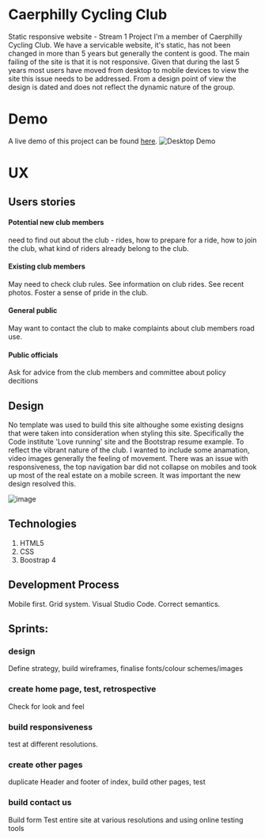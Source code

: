 # Caerphilly Cycling Club
Static responsive website - Stream 1 Project
I'm a member of Caerphilly Cycling Club. We have a servicable website, it's static, has not been changed in more than 5 years but generally the content is good. The main failing of the site is that it is not responsive. Given that during the last 5 years most users have moved from desktop to mobile devices to view the site this issue needs to be addressed.
From a design point of view the design is dated and does not reflect the dynamic nature of the group.
 
# Demo
A live demo of this project can be found [here](https://ictwise.github.io/caerhilly-cycling-club/). 
![Desktop Demo](https://www.caerphillycc.co.uk/wp-content/uploads/2021/05/CCC-Castle-Path-1010x300.jpg "Desktop Demo")
# UX
## Users stories
#### Potential new club members
need to find out about the club - rides, how to prepare for a ride, how to join the club, what kind of riders already belong to the club.
#### Existing club members
May need to check club rules. See information on club rides. See recent photos. Foster a sense of pride in the club.
#### General public 
May want to contact the club to make complaints about club members road use.
#### Public officials
Ask for advice from the club members and committee about policy decitions

## Design
No template was used to build this site althoughe some existing designs that were taken into consideration when styling this site. Specifically the Code institute 'Love running' site and the Bootstrap resume example. To reflect the vibrant nature of the club. I wanted to include some anamation, video images generally the feeling of movement. There was an issue with responsiveness, the top navigation bar did not collapse on mobiles and took up most of the real estate on a mobile screen. It was important the new design resolved this.

![image](https://user-images.githubusercontent.com/57628753/146191222-f71e8819-320d-4c06-a901-f10eb82550e3.png)


## Technologies 
1. HTML5
2. CSS
3. Boostrap 4

## Development Process 


Mobile first. Grid system. Visual Studio Code. Correct semantics.


## Sprints:
### design 
Define strategy, build wireframes, finalise fonts/colour schemes/images
### create home page, test, retrospective
Check for look and feel
### build responsiveness
test at different resolutions.
### create other pages
duplicate Header and footer of index, build other pages, test 
### build contact us
Build form
Test entire site at various resolutions and using online testing tools



